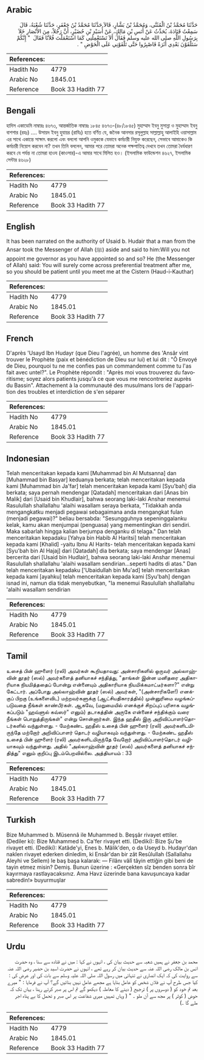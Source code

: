 ## Arabic


<div dir="rtl" lang="ar" style={{fontSize:'larger',backgroundColor:'#f8f9fa',padding:20}}>
حَدَّثَنَا مُحَمَّدُ بْنُ الْمُثَنَّى، وَمُحَمَّدُ بْنُ بَشَّارٍ، قَالاَ حَدَّثَنَا مُحَمَّدُ بْنُ جَعْفَرٍ، حَدَّثَنَا شُعْبَةُ، قَالَ سَمِعْتُ قَتَادَةَ، يُحَدِّثُ عَنْ أَنَسِ بْنِ مَالِكٍ، عَنْ أُسَيْدِ بْنِ حُضَيْرٍ، أَنَّ رَجُلاً، مِنَ الأَنْصَارِ خَلاَ بِرَسُولِ اللَّهِ صلى الله عليه وسلم فَقَالَ أَلاَ تَسْتَعْمِلُنِي كَمَا اسْتَعْمَلْتَ فُلاَنًا فَقَالَ ‏ "‏ إِنَّكُمْ سَتَلْقَوْنَ بَعْدِي أَثَرَةً فَاصْبِرُوا حَتَّى تَلْقَوْنِي عَلَى الْحَوْضِ ‏"‏ ‏.‏
</div>
<div style={{backgroundColor:'#f8f9fa',padding:20, marginBottom: 10}}><table> <thead> <tr> <th>References:</th> <th></th> </tr> </thead> <tbody><tr><td>Hadith No</td><td>4779</td></tr><tr><td>Arabic No</td><td>1845.01</td></tr><tr><td>Reference</td><td>Book 33 Hadith 77</td></tr></tbody></table></div>

## Bengali


<div dir="ltr" lang="bn" style={{fontSize:'larger',backgroundColor:'#f8f9fa',padding:20}}>
হাদিস একাডেমি নাম্বারঃ ৪৬৭৩, আন্তর্জাতিক নাম্বারঃ ১৮৪৫ ৪৬৭৩-(৪৮/১৮৪৫) মুহাম্মাদ ইবনু মুসান্না ও মুহাম্মাদ ইবনু বাশশার (রহঃ) .... উসায়দ ইবনু হুযায়র (রাযিঃ) হতে বর্ণিত যে, জনৈক আনসার রসূলুল্লাহ সাল্লাল্লাহু আলাইহি ওয়াসাল্লাম এর সাথে একান্তে সাক্ষাৎ করলো এবং বললো আপনি ওমুককে যেভাবে কর্মচারী নিযুক্ত করেছেন, সেভাবে আমাকেও কি কর্মচারী নিয়োগ করবেন না? তখন তিনি বললেন, আমার পরে তোমরা অনেক পক্ষপাতিত্ব দেখবে তখন তোমরা ধৈর্যধারণ করবে যে পর্যন্ত না তোমরা হাওয (কাওসার)-এ আমার সাথে মিলিত হও। (ইসলামিক ফাউন্ডেশন ৪৬২৭, ইসলামিক সেন্টার ৪৬২৮)
</div>
<div style={{backgroundColor:'#f8f9fa',padding:20, marginBottom: 10}}><table> <thead> <tr> <th>References:</th> <th></th> </tr> </thead> <tbody><tr><td>Hadith No</td><td>4779</td></tr><tr><td>Arabic No</td><td>1845.01</td></tr><tr><td>Reference</td><td>Book 33 Hadith 77</td></tr></tbody></table></div>

## English


<div dir="ltr" lang="en" style={{fontSize:'larger',backgroundColor:'#f8f9fa',padding:20}}>
It has been narrated on the authority of Usaid b. Hudair that a man from the Ansar took the Messenger of Allah (ﷺ) aside and said to him:Will you not appoint me governor as you have appointed so and so? He (the Messenger of Allah) said: You will surely come across preferential treatment after me, so you should be patient until you meet me at the Cistern (Haud-i-Kauthar)
</div>
<div style={{backgroundColor:'#f8f9fa',padding:20, marginBottom: 10}}><table> <thead> <tr> <th>References:</th> <th></th> </tr> </thead> <tbody><tr><td>Hadith No</td><td>4779</td></tr><tr><td>Arabic No</td><td>1845.01</td></tr><tr><td>Reference</td><td>Book 33 Hadith 77</td></tr></tbody></table></div>

## French


<div dir="ltr" lang="fr" style={{fontSize:'larger',backgroundColor:'#f8f9fa',padding:20}}>
D'après 'Usayd Ibn Hudayr (que Dieu l'agrée), un homme des 'Ansâr vint trouver le Prophète (paix et bénédiction de Dieu sur lui) et lui dit : "Ô Envoyé de Dieu, pourquoi tu ne me confies pas un commandement comme tu l'as fait avec untel?". Le Prophète répondit : "Après moi vous trouverez du favoritisme; soyez alors patients jusqu'à ce que vous me rencontreriez auprès du Bassin". Attachement à la communauté des musulmans lors de l'apparition des troubles et interdiction de s'en séparer
</div>
<div style={{backgroundColor:'#f8f9fa',padding:20, marginBottom: 10}}><table> <thead> <tr> <th>References:</th> <th></th> </tr> </thead> <tbody><tr><td>Hadith No</td><td>4779</td></tr><tr><td>Arabic No</td><td>1845.01</td></tr><tr><td>Reference</td><td>Book 33 Hadith 77</td></tr></tbody></table></div>

## Indonesian


<div dir="ltr" lang="id" style={{fontSize:'larger',backgroundColor:'#f8f9fa',padding:20}}>
Telah menceritakan kepada kami [Muhammad bin Al Mutsanna] dan [Muhammad bin Basyar] keduanya berkata; telah menceritakan kepada kami [Muhammad bin Ja'far] telah menceritakan kepada kami [Syu'bah] dia berkata; saya pernah mendengar [Qatadah] menceritakan dari [Anas bin Malik] dari [Usaid bin Khudlair], bahwa seorang laki-laki Anshar menemui Rasulullah shallallahu 'alaihi wasallam seraya berkata, "Tidakkah anda mengangkatku menjadi pegawai sebagaimana anda mengangkat fulan (menjadi pegawai)?" beliau bersabda: "Sesungguhnya sepeninggalanku kelak, kamu akan menjumpai (penguasa) yang mementingkan diri sendiri. Maka sabarlah hingga kalian berjumpa denganku di telaga." Dan telah menceritakan kepadaku [Yahya bin Habib Al Haritsi] telah menceritakan kepada kami [Khalid] -yaitu Ibnu Al Harits- telah menceritakan kepada kami [Syu'bah bin Al Hajaj] dari [Qatadah] dia berkata; saya mendengar [Anas] bercerita dari [Usaid bin Hudlair], bahwa seorang laki-laki Anshar menemui Rasulullah shallallahu 'alaihi wasallam sendirian…seperti hadits di atas." Dan telah menceritakan kepadaku ['Ubaidullah bin Mu'ad] telah menceritakan kepada kami [ayahku] telah menceritakan kepada kami [Syu'bah] dengan isnad ini, namun dia tidak menyebutkan, "Ia menemui Rasulullah shallallahu 'alaihi wasallam sendirian
</div>
<div style={{backgroundColor:'#f8f9fa',padding:20, marginBottom: 10}}><table> <thead> <tr> <th>References:</th> <th></th> </tr> </thead> <tbody><tr><td>Hadith No</td><td>4779</td></tr><tr><td>Arabic No</td><td>1845.01</td></tr><tr><td>Reference</td><td>Book 33 Hadith 77</td></tr></tbody></table></div>

## Tamil


<div dir="ltr" lang="ta" style={{fontSize:'larger',backgroundColor:'#f8f9fa',padding:20}}>
உசைத் பின் ஹுளைர் (ரலி) அவர்கள் கூறியதாவது: அன்சாரிகளில் ஒருவர் அல்லாஹ்வின் தூதர் (ஸல்) அவர்களைத் தனியாகச் சந்தித்து, "தாங்கள் இன்ன மனிதரை அதிகாரியாக நியமித்ததைப் போன்று என்னையும் அதிகாரியாக நியமிக்கமாட்டீர்களா?" என்று கேட்டார். அப்போது அல்லாஹ்வின் தூதர் (ஸல்) அவர்கள், "(அன்சாரிகளே!) எனக்குப் பிறகு (உங்களைவிட) மற்றவர்களுக்கு (ஆட்சியதிகாரத்தில்) முன்னுரிமை வழங்கப்படுவதை நீங்கள் காண்பீர்கள். ஆகவே, (மறுமையில் எனக்குச் சிறப்புப் பரிசாக வழங்கப்படும் "ஹவ்ளுல் கவ்ஸர்" எனும்) தடாகத்தின் அருகே என்னைச் சந்திக்கும் வரை நீங்கள் பொறுத்திருங்கள்" என்று சொன்னார்கள். இந்த ஹதீஸ் இரு அறிவிப்பாளர்தொடர்களில் வந்துள்ளது. - மேற்கண்ட ஹதீஸ் உசைத் பின் ஹுளைர் (ரலி) அவர்களிடமிருந்தே மற்றோர் அறிவிப்பாளர் தொடர் வழியாகவும் வந்துள்ளது. - மேற்கண்ட ஹதீஸ் உசைத் பின் ஹுளைர் (ரலி) அவர்களிடமிருந்தே வேறோர் அறிவிப்பாளர்தொடர் வழியாகவும் வந்துள்ளது. அதில் "அல்லாஹ்வின் தூதர் (ஸல்) அவர்களைத் தனியாகச் சந்தித்து" எனும் குறிப்பு இடம்பெறவில்லை. அத்தியாயம் : 33
</div>
<div style={{backgroundColor:'#f8f9fa',padding:20, marginBottom: 10}}><table> <thead> <tr> <th>References:</th> <th></th> </tr> </thead> <tbody><tr><td>Hadith No</td><td>4779</td></tr><tr><td>Arabic No</td><td>1845.01</td></tr><tr><td>Reference</td><td>Book 33 Hadith 77</td></tr></tbody></table></div>

## Turkish


<div dir="ltr" lang="tr" style={{fontSize:'larger',backgroundColor:'#f8f9fa',padding:20}}>
Bize Muhammed b. Müsennâ ile Muhammed b. Beşşâr rivayet ettiler. (Dediler ki): Bize Muhammed b. Ca'fer rivayet etti. (Dediki): Bize Şu'be rivayet etti. (Dediki): Katâde'yi, Enes b. Mâlik'den, o da Useyd b. Hudayr'dan naklen rivayet ederken dinledim, ki Ensâr'dan bir zât Resûlullah (Sallallahu Aleyhi ve Sellem) le baş başa kalarak: — Filânı vâlî tâyin ettiğin gibi beni de tayin etmez misin? Demiş. Bunun üzerine : «Gerçekten sîz benden sonra bîr kayırmaya rastlayacaksınız. Ama Havz üzerinde bana kavuşuncaya kadar sabredin!» buyurmuşlar
</div>
<div style={{backgroundColor:'#f8f9fa',padding:20, marginBottom: 10}}><table> <thead> <tr> <th>References:</th> <th></th> </tr> </thead> <tbody><tr><td>Hadith No</td><td>4779</td></tr><tr><td>Arabic No</td><td>1845.01</td></tr><tr><td>Reference</td><td>Book 33 Hadith 77</td></tr></tbody></table></div>

## Urdu


<div dir="rtl" lang="ur" style={{fontSize:'larger',backgroundColor:'#f8f9fa',padding:20}}>
محمد بن جعفر نے ہمیں شعبہ سے حدیث بیان کی ، انہوں نے کہا : میں نے قتادہ سے سنا ، وہ حضرت انس بن مالک رضی اللہ عنہ سے حدیث بیان کر رہے تھے ، انہوں نے حضرت اسید بن حضیر رضی اللہ عنہ سے روایت کی کہ ایک انصاری نے تنہائی میں رسول اللہ صلی اللہ علیہ وسلم سے بات کی اور عرض کی : کیا جس طرح آپ نے فلاں شخص کو عامل بنایا ہے مجھے عامل نہیں بنائیں گے؟ آپ نے فرمایا : " میرے بعد تم خود کو ( دوسروں پر ) ترجیح ( دینے کا معاملہ ) دیکھو گے تم اس پر صبر کرتے رہنا ، یہاں تک کہ حوض ( کوثر ) پر مجھ سے آن ملو ۔ " ( وہاں تمہیں میری شفاعت پر اس صبر و تحمل کا بے پناہ اجر ملے گا ۔)
</div>
<div style={{backgroundColor:'#f8f9fa',padding:20, marginBottom: 10}}><table> <thead> <tr> <th>References:</th> <th></th> </tr> </thead> <tbody><tr><td>Hadith No</td><td>4779</td></tr><tr><td>Arabic No</td><td>1845.01</td></tr><tr><td>Reference</td><td>Book 33 Hadith 77</td></tr></tbody></table></div>